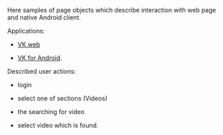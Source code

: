 Here samples of page objects which describe interaction with web page and native Android client.

Applications: 

- [VK web](http://vk.com)

- [VK for Android](https://play.google.com/store/apps/details?id=com.vkontakte.android).

Described user actions:

- login

- select one of sections (Videos)

- the searching for video

- select video which is found.